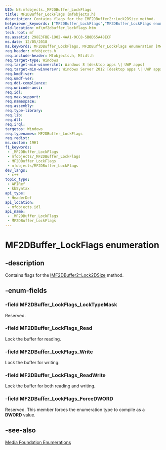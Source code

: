 ```yaml
---
UID: NE:mfobjects._MF2DBuffer_LockFlags
title: MF2DBuffer_LockFlags (mfobjects.h)
description: Contains flags for the IMF2DBuffer2::Lock2DSize method.
helpviewer_keywords: ["MF2DBuffer_LockFlags","MF2DBuffer_LockFlags enumeration [Media Foundation]","MF2DBuffer_LockFlags_ForceDWORD","MF2DBuffer_LockFlags_LockTypeMask","MF2DBuffer_LockFlags_Read","MF2DBuffer_LockFlags_ReadWrite","MF2DBuffer_LockFlags_Write","mf.mf2dbuffer_lockflags","mfobjects/MF2DBuffer_LockFlags","mfobjects/MF2DBuffer_LockFlags_ForceDWORD","mfobjects/MF2DBuffer_LockFlags_LockTypeMask","mfobjects/MF2DBuffer_LockFlags_Read","mfobjects/MF2DBuffer_LockFlags_ReadWrite","mfobjects/MF2DBuffer_LockFlags_Write"]
old-location: mf\mf2dbuffer_lockflags.htm
tech.root: mf
ms.assetid: 298E3FBE-1902-4AA1-9CC8-5B8D65A48ECF
ms.date: 12/05/2018
ms.keywords: MF2DBuffer_LockFlags, MF2DBuffer_LockFlags enumeration [Media Foundation], MF2DBuffer_LockFlags_ForceDWORD, MF2DBuffer_LockFlags_LockTypeMask, MF2DBuffer_LockFlags_Read, MF2DBuffer_LockFlags_ReadWrite, MF2DBuffer_LockFlags_Write, mf.mf2dbuffer_lockflags, mfobjects/MF2DBuffer_LockFlags, mfobjects/MF2DBuffer_LockFlags_ForceDWORD, mfobjects/MF2DBuffer_LockFlags_LockTypeMask, mfobjects/MF2DBuffer_LockFlags_Read, mfobjects/MF2DBuffer_LockFlags_ReadWrite, mfobjects/MF2DBuffer_LockFlags_Write
req.header: mfobjects.h
req.include-header: Mfobjects.h, Mfidl.h
req.target-type: Windows
req.target-min-winverclnt: Windows 8 [desktop apps \| UWP apps]
req.target-min-winversvr: Windows Server 2012 [desktop apps \| UWP apps]
req.kmdf-ver: 
req.umdf-ver: 
req.ddi-compliance: 
req.unicode-ansi: 
req.idl: 
req.max-support: 
req.namespace: 
req.assembly: 
req.type-library: 
req.lib: 
req.dll: 
req.irql: 
targetos: Windows
req.typenames: MF2DBuffer_LockFlags
req.redist: 
ms.custom: 19H1
f1_keywords:
 - _MF2DBuffer_LockFlags
 - mfobjects/_MF2DBuffer_LockFlags
 - MF2DBuffer_LockFlags
 - mfobjects/MF2DBuffer_LockFlags
dev_langs:
 - c++
topic_type:
 - APIRef
 - kbSyntax
api_type:
 - HeaderDef
api_location:
 - mfobjects.idl
api_name:
 - _MF2DBuffer_LockFlags
 - MF2DBuffer_LockFlags
---
```


# MF2DBuffer_LockFlags enumeration


## -description

Contains flags for the <a href="/windows/desktop/api/mfobjects/nf-mfobjects-imf2dbuffer2-lock2dsize">IMF2DBuffer2::Lock2DSize</a> method.

## -enum-fields

### -field MF2DBuffer_LockFlags_LockTypeMask

Reserved.

### -field MF2DBuffer_LockFlags_Read

Lock the buffer for reading.

### -field MF2DBuffer_LockFlags_Write

Lock the buffer for writing.

### -field MF2DBuffer_LockFlags_ReadWrite

Lock the buffer for both reading and writing.

### -field MF2DBuffer_LockFlags_ForceDWORD

Reserved. This member forces the enumeration type to compile as a <b>DWORD</b> value.

## -see-also

<a href="/windows/desktop/medfound/media-foundation-enumerations">Media Foundation Enumerations</a>

